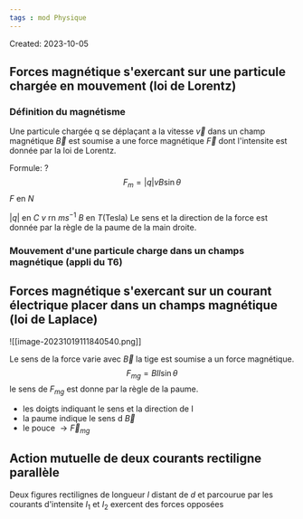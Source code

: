 ```yaml
---
tags : mod Physique
---
```

Created: 2023-10-05

## Forces magnétique s'exercant sur une particule  chargée en mouvement (loi de Lorentz)
### **Définition du magnétisme**
Une particule chargée q se déplaçant a la vitesse $\vec{v}$ dans un champ magnétique $\vec{B}$ est soumise a une force magnétique $\vec{F}$ dont l'intensite est donnée par la loi de Lorentz.

Formule:
?
$$F_{m}=|q|vB\sin{\theta}$$
$F$ en $N$

$|q|$ en $C$
$v$ rn $ms^{-1}$ 
$B$ en $T$(Tesla) 
Le sens et la direction de la force est donnée par la règle de la paume de la main droite.

### **Mouvement d'une particule charge dans un champs magnétique (appli du T6)**

## Forces magnétique s'exercant sur un courant électrique placer dans un champs magnétique (loi de Laplace)

![[image-20231019111840540.png]]

Le sens de la force varie avec $\vec{B}$ la tige est soumise a un force magnétique.
$$F_{mg} = BIl\sin{\theta}$$
le sens de $F_{mg}$ est donne par la règle de la paume.
- les doigts indiquant le sens et la direction de I
- la paume indique le sens d $\vec B$ 
- le pouce $\rightarrow \vec{F}_{mg}$ 

## Action mutuelle de deux courants rectiligne parallèle
Deux figures rectilignes de longueur $l$ distant de $d$ et parcourue par les courants d'intensite $I_1$ et $I_{2}$ exercent des forces opposées 